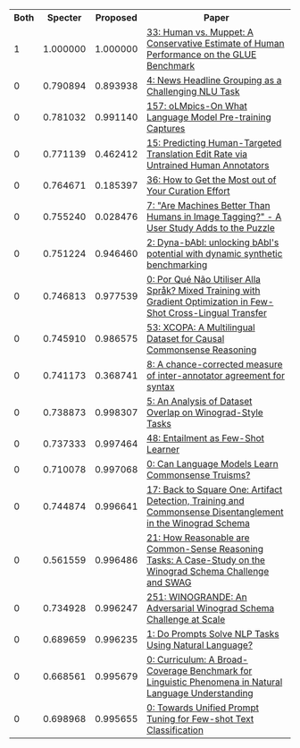 <html><table><tr>
<th>Both</th>
<th>Specter</th>
<th>Proposed</th>
<th>Paper</th>
</tr>
<tr>
<td>1</td>
<td>1.000000</td>
<td>1.000000</td>
<td><a href="https://www.semanticscholar.org/paper/4888102774ad93140391f3a26af0f54cfba5ec34">33: Human vs. Muppet: A Conservative Estimate of Human Performance on the GLUE Benchmark</a></td>
</tr>
<tr>
<td>0</td>
<td>0.790894</td>
<td>0.893938</td>
<td><a href="https://www.semanticscholar.org/paper/6c13209f4889b90864ba1d824f5e25e440a2b598">4: News Headline Grouping as a Challenging NLU Task</a></td>
</tr>
<tr>
<td>0</td>
<td>0.781032</td>
<td>0.991140</td>
<td><a href="https://www.semanticscholar.org/paper/5e0cffc51e8b64a8f11326f955fa4b4f1803e3be">157: oLMpics-On What Language Model Pre-training Captures</a></td>
</tr>
<tr>
<td>0</td>
<td>0.771139</td>
<td>0.462412</td>
<td><a href="https://www.semanticscholar.org/paper/a815c02d4751b029269c11ef87b1e84de67be4ec">15: Predicting Human-Targeted Translation Edit Rate via Untrained Human Annotators</a></td>
</tr>
<tr>
<td>0</td>
<td>0.764671</td>
<td>0.185397</td>
<td><a href="https://www.semanticscholar.org/paper/8f14c1c812133a3069f46522a043e694255e85a4">36: How to Get the Most out of Your Curation Effort</a></td>
</tr>
<tr>
<td>0</td>
<td>0.755240</td>
<td>0.028476</td>
<td><a href="https://www.semanticscholar.org/paper/b9f5da670c46f29c9eece727a073f1d43b27cb6e">7: "Are Machines Better Than Humans in Image Tagging?" - A User Study Adds to the Puzzle</a></td>
</tr>
<tr>
<td>0</td>
<td>0.751224</td>
<td>0.946460</td>
<td><a href="https://www.semanticscholar.org/paper/37c8f0f4915b68f94669d7eeb51b4785b35c70de">2: Dyna-bAbI: unlocking bAbI's potential with dynamic synthetic benchmarking</a></td>
</tr>
<tr>
<td>0</td>
<td>0.746813</td>
<td>0.977539</td>
<td><a href="https://www.semanticscholar.org/paper/811a5c79d8c0f6f5b57697e7be0e84b5f9a94ce8">0: Por Qué Não Utiliser Alla Språk? Mixed Training with Gradient Optimization in Few-Shot Cross-Lingual Transfer</a></td>
</tr>
<tr>
<td>0</td>
<td>0.745910</td>
<td>0.986575</td>
<td><a href="https://www.semanticscholar.org/paper/d97e7561fa7710213ccd4f8128044ea6849be377">53: XCOPA: A Multilingual Dataset for Causal Commonsense Reasoning</a></td>
</tr>
<tr>
<td>0</td>
<td>0.741173</td>
<td>0.368741</td>
<td><a href="https://www.semanticscholar.org/paper/6f00f3150249c057a48db99171a09fefd12f9b53">8: A chance-corrected measure of inter-annotator agreement for syntax</a></td>
</tr>
<tr>
<td>0</td>
<td>0.738873</td>
<td>0.998307</td>
<td><a href="https://www.semanticscholar.org/paper/16992445d3114d27fb64d2d00cd35b421bef7930">5: An Analysis of Dataset Overlap on Winograd-Style Tasks</a></td>
</tr>
<tr>
<td>0</td>
<td>0.737333</td>
<td>0.997464</td>
<td><a href="https://www.semanticscholar.org/paper/dc2699529f7980426e67dd80dd61adf12e2e595a">48: Entailment as Few-Shot Learner</a></td>
</tr>
<tr>
<td>0</td>
<td>0.710078</td>
<td>0.997068</td>
<td><a href="https://www.semanticscholar.org/paper/6f112860225cc121f3a201f36c2ccf6c4584f398">0: Can Language Models Learn Commonsense Truisms?</a></td>
</tr>
<tr>
<td>0</td>
<td>0.744874</td>
<td>0.996641</td>
<td><a href="https://www.semanticscholar.org/paper/2ef4be35f8424ea768aa2e1b44392b3eddbc780b">17: Back to Square One: Artifact Detection, Training and Commonsense Disentanglement in the Winograd Schema</a></td>
</tr>
<tr>
<td>0</td>
<td>0.561559</td>
<td>0.996486</td>
<td><a href="https://www.semanticscholar.org/paper/cfea03a2245c0a53ac708772a654ec6cf80c8ac4">21: How Reasonable are Common-Sense Reasoning Tasks: A Case-Study on the Winograd Schema Challenge and SWAG</a></td>
</tr>
<tr>
<td>0</td>
<td>0.734928</td>
<td>0.996247</td>
<td><a href="https://www.semanticscholar.org/paper/401dc39c2c8c910253d47980cfa3b4d2f7790d9b">251: WINOGRANDE: An Adversarial Winograd Schema Challenge at Scale</a></td>
</tr>
<tr>
<td>0</td>
<td>0.689659</td>
<td>0.996235</td>
<td><a href="https://www.semanticscholar.org/paper/498d95574dead1619a9580293968a49ba537f362">1: Do Prompts Solve NLP Tasks Using Natural Language?</a></td>
</tr>
<tr>
<td>0</td>
<td>0.668561</td>
<td>0.995679</td>
<td><a href="https://www.semanticscholar.org/paper/32c6607346e0bbe21844275f55fb368bbffd4699">0: Curriculum: A Broad-Coverage Benchmark for Linguistic Phenomena in Natural Language Understanding</a></td>
</tr>
<tr>
<td>0</td>
<td>0.698968</td>
<td>0.995655</td>
<td><a href="https://www.semanticscholar.org/paper/a221def07d3cd4f29c38234e271faf8a523e0f5a">0: Towards Unified Prompt Tuning for Few-shot Text Classification</a></td>
</tr>
</table></html>
